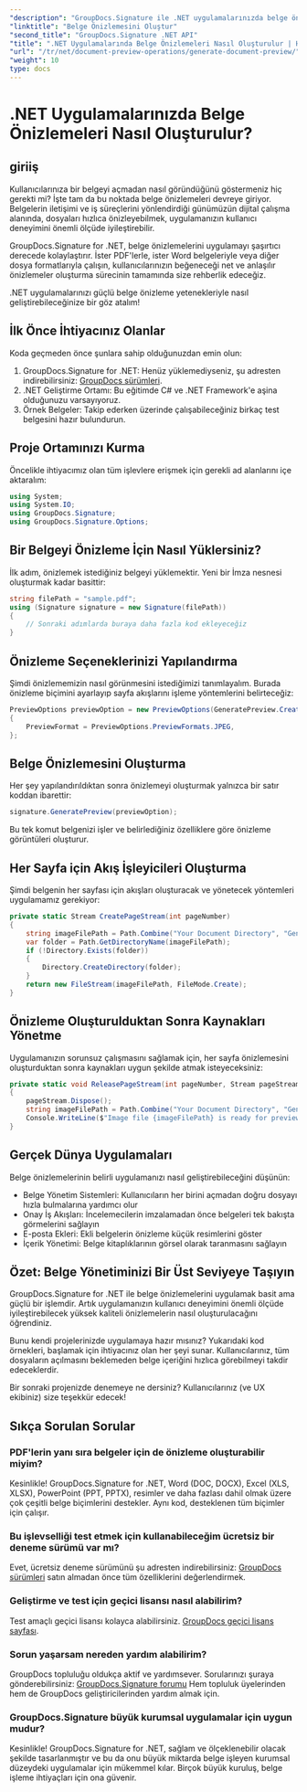 ```yaml
---
"description": "GroupDocs.Signature ile .NET uygulamalarınızda belge önizlemelerini nasıl kolayca oluşturacağınızı öğrenin. Bu adım adım kılavuz, geliştiricilerin kullanıcı deneyimini geliştirmelerine yardımcı olur."
"linktitle": "Belge Önizlemesini Oluştur"
"second_title": "GroupDocs.Signature .NET API"
"title": ".NET Uygulamalarında Belge Önizlemeleri Nasıl Oluşturulur | Hızlı Eğitim"
"url": "/tr/net/document-preview-operations/generate-document-preview/"
"weight": 10
type: docs
---
```

# .NET Uygulamalarınızda Belge Önizlemeleri Nasıl Oluşturulur?

## giriiş

Kullanıcılarınıza bir belgeyi açmadan nasıl göründüğünü göstermeniz hiç gerekti mi? İşte tam da bu noktada belge önizlemeleri devreye giriyor. Belgelerin iletişimi ve iş süreçlerini yönlendirdiği günümüzün dijital çalışma alanında, dosyaları hızlıca önizleyebilmek, uygulamanızın kullanıcı deneyimini önemli ölçüde iyileştirebilir.

GroupDocs.Signature for .NET, belge önizlemelerini uygulamayı şaşırtıcı derecede kolaylaştırır. İster PDF'lerle, ister Word belgeleriyle veya diğer dosya formatlarıyla çalışın, kullanıcılarınızın beğeneceği net ve anlaşılır önizlemeler oluşturma sürecinin tamamında size rehberlik edeceğiz.

.NET uygulamalarınızı güçlü belge önizleme yetenekleriyle nasıl geliştirebileceğinize bir göz atalım!

## İlk Önce İhtiyacınız Olanlar

Koda geçmeden önce şunlara sahip olduğunuzdan emin olun:

1. GroupDocs.Signature for .NET: Henüz yüklemediyseniz, şu adresten indirebilirsiniz: [GroupDocs sürümleri](https://releases.groupdocs.com/signature/net/).
2. .NET Geliştirme Ortamı: Bu eğitimde C# ve .NET Framework'e aşina olduğunuzu varsayıyoruz.
3. Örnek Belgeler: Takip ederken üzerinde çalışabileceğiniz birkaç test belgesini hazır bulundurun.

## Proje Ortamınızı Kurma

Öncelikle ihtiyacımız olan tüm işlevlere erişmek için gerekli ad alanlarını içe aktaralım:

```csharp
using System;
using System.IO;
using GroupDocs.Signature;
using GroupDocs.Signature.Options;
```

## Bir Belgeyi Önizleme İçin Nasıl Yüklersiniz?

İlk adım, önizlemek istediğiniz belgeyi yüklemektir. Yeni bir İmza nesnesi oluşturmak kadar basittir:

```csharp
string filePath = "sample.pdf";
using (Signature signature = new Signature(filePath))
{
    // Sonraki adımlarda buraya daha fazla kod ekleyeceğiz
}
```

## Önizleme Seçeneklerinizi Yapılandırma

Şimdi önizlememizin nasıl görünmesini istediğimizi tanımlayalım. Burada önizleme biçimini ayarlayıp sayfa akışlarını işleme yöntemlerini belirteceğiz:

```csharp
PreviewOptions previewOption = new PreviewOptions(GeneratePreview.CreatePageStream, GeneratePreview.ReleasePageStream)
{
    PreviewFormat = PreviewOptions.PreviewFormats.JPEG,
};
```

## Belge Önizlemesini Oluşturma

Her şey yapılandırıldıktan sonra önizlemeyi oluşturmak yalnızca bir satır koddan ibarettir:

```csharp
signature.GeneratePreview(previewOption);
```

Bu tek komut belgenizi işler ve belirlediğiniz özelliklere göre önizleme görüntüleri oluşturur.

## Her Sayfa için Akış İşleyicileri Oluşturma

Şimdi belgenin her sayfası için akışları oluşturacak ve yönetecek yöntemleri uygulamamız gerekiyor:

```csharp
private static Stream CreatePageStream(int pageNumber)
{
    string imageFilePath = Path.Combine("Your Document Directory", "GeneratePreviewFolder", "image-" + pageNumber.ToString() + ".jpg");
    var folder = Path.GetDirectoryName(imageFilePath);
    if (!Directory.Exists(folder))
    {
        Directory.CreateDirectory(folder);
    }
    return new FileStream(imageFilePath, FileMode.Create);
}
```

## Önizleme Oluşturulduktan Sonra Kaynakları Yönetme

Uygulamanızın sorunsuz çalışmasını sağlamak için, her sayfa önizlemesini oluşturduktan sonra kaynakları uygun şekilde atmak isteyeceksiniz:

```csharp
private static void ReleasePageStream(int pageNumber, Stream pageStream)
{
    pageStream.Dispose();
    string imageFilePath = Path.Combine("Your Document Directory", "GeneratePreviewFolder", "image-" + pageNumber.ToString() + ".jpg");
    Console.WriteLine($"Image file {imageFilePath} is ready for preview");
}
```

## Gerçek Dünya Uygulamaları

Belge önizlemelerinin belirli uygulamanızı nasıl geliştirebileceğini düşünün:

- Belge Yönetim Sistemleri: Kullanıcıların her birini açmadan doğru dosyayı hızla bulmalarına yardımcı olur
- Onay İş Akışları: İncelemecilerin imzalamadan önce belgeleri tek bakışta görmelerini sağlayın
- E-posta Ekleri: Ekli belgelerin önizleme küçük resimlerini göster
- İçerik Yönetimi: Belge kitaplıklarının görsel olarak taranmasını sağlayın

## Özet: Belge Yönetiminizi Bir Üst Seviyeye Taşıyın

GroupDocs.Signature for .NET ile belge önizlemelerini uygulamak basit ama güçlü bir işlemdir. Artık uygulamanızın kullanıcı deneyimini önemli ölçüde iyileştirebilecek yüksek kaliteli önizlemelerin nasıl oluşturulacağını öğrendiniz.

Bunu kendi projelerinizde uygulamaya hazır mısınız? Yukarıdaki kod örnekleri, başlamak için ihtiyacınız olan her şeyi sunar. Kullanıcılarınız, tüm dosyaların açılmasını beklemeden belge içeriğini hızlıca görebilmeyi takdir edeceklerdir.

Bir sonraki projenizde denemeye ne dersiniz? Kullanıcılarınız (ve UX ekibiniz) size teşekkür edecek!

## Sıkça Sorulan Sorular

### PDF'lerin yanı sıra belgeler için de önizleme oluşturabilir miyim?

Kesinlikle! GroupDocs.Signature for .NET, Word (DOC, DOCX), Excel (XLS, XLSX), PowerPoint (PPT, PPTX), resimler ve daha fazlası dahil olmak üzere çok çeşitli belge biçimlerini destekler. Aynı kod, desteklenen tüm biçimler için çalışır.

### Bu işlevselliği test etmek için kullanabileceğim ücretsiz bir deneme sürümü var mı?

Evet, ücretsiz deneme sürümünü şu adresten indirebilirsiniz: [GroupDocs sürümleri](https://releases.groupdocs.com/) satın almadan önce tüm özelliklerini değerlendirmek.

### Geliştirme ve test için geçici lisansı nasıl alabilirim?

Test amaçlı geçici lisansı kolayca alabilirsiniz. [GroupDocs geçici lisans sayfası](https://purchase.groupdocs.com/temporary-license/).

### Sorun yaşarsam nereden yardım alabilirim?

GroupDocs topluluğu oldukça aktif ve yardımsever. Sorularınızı şuraya gönderebilirsiniz: [GroupDocs.Signature forumu](https://forum.groupdocs.com/c/signature/13) Hem topluluk üyelerinden hem de GroupDocs geliştiricilerinden yardım almak için.

### GroupDocs.Signature büyük kurumsal uygulamalar için uygun mudur?

Kesinlikle! GroupDocs.Signature for .NET, sağlam ve ölçeklenebilir olacak şekilde tasarlanmıştır ve bu da onu büyük miktarda belge işleyen kurumsal düzeydeki uygulamalar için mükemmel kılar. Birçok büyük kuruluş, belge işleme ihtiyaçları için ona güvenir.